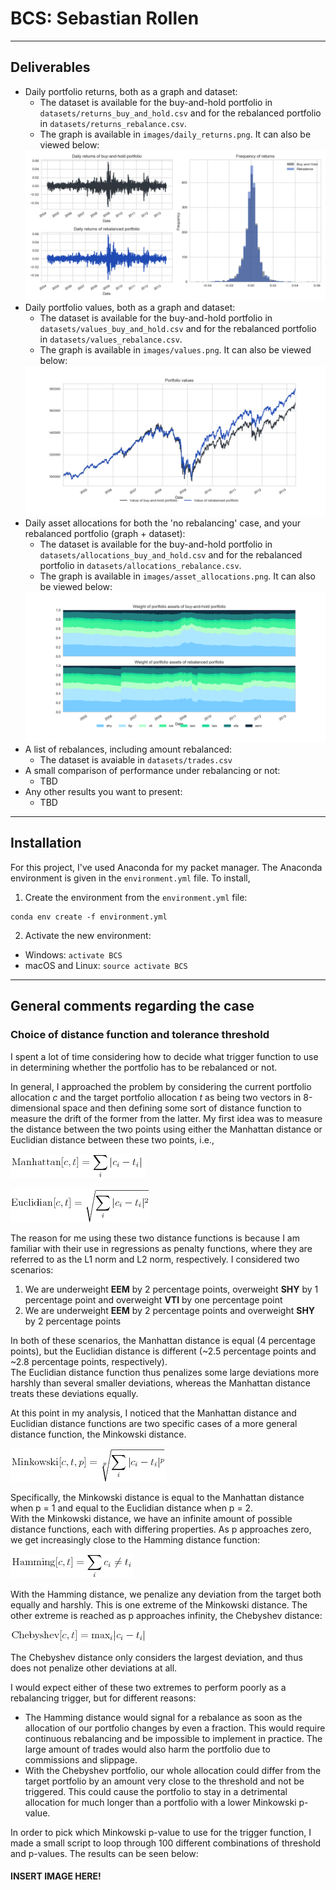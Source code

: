 # BCS: Sebastian Rollen
---
## Deliverables
* Daily portfolio returns, both as a graph and dataset:
  * The dataset is available for the buy-and-hold portfolio in 
  `datasets/returns_buy_and_hold.csv` and for the rebalanced portfolio in
  `datasets/returns_rebalance.csv`.
  * The graph is available in `images/daily_returns.png`. 
  It can also be viewed below:  
  <!-- ![Returns](https://imgur.com/TWHGL5D.png) -->
  ![returns](images/daily_returns.png)
* Daily portfolio values, both as a graph and dataset:
  * The dataset is available for the buy-and-hold portfolio in 
  `datasets/values_buy_and_hold.csv` and for the rebalanced portfolio in
  `datasets/values_rebalance.csv`.
  * The graph is available in `images/values.png`. It can also be viewed below:  
  <!-- ![Values](https://imgur.com/C0NqBHI.png) -->
  ![Values](images/values.png)
* Daily asset allocations for both the 'no rebalancing' case, and your 
rebalanced portfolio (graph + dataset):
  * The dataset is available for the buy-and-hold portfolio in 
  `datasets/allocations_buy_and_hold.csv` and for the rebalanced portfolio in
  `datasets/allocations_rebalance.csv`.
  * The graph is available in `images/asset_allocations.png`. It can also be 
  viewed below:  
  <!-- ![Allocations](https://i.imgur.com/EPxFrM2.png) -->
  ![Allocations](images/asset_allocations.png)
* A list of rebalances, including amount rebalanced:
  * The dataset is avaiable in `datasets/trades.csv`
* A small comparison of performance under rebalancing or not:
  * TBD
* Any other results you want to present:
  * TBD
---
## Installation
For this project, I've used Anaconda for my packet manager. The Anaconda 
environment is given in the `environment.yml` file. To install, 
1. Create the environment from the `environment.yml` file:  
```
conda env create -f environment.yml
```
2. Activate the new environment:
  * Windows: `activate BCS`
  * macOS and Linux: `source activate BCS`
---
## General comments regarding the case
### Choice of distance function and  tolerance threshold
I spent a lot of time considering how to decide what trigger function to use 
in determining whether the portfolio has to be rebalanced or not.

In general, I approached the problem by considering the current portfolio 
allocation *c* and the target portfolio allocation *t* as being two vectors in 
8-dimensional space and then defining some sort of distance function to measure 
the drift of the former from the latter. My first idea was to measure the 
distance between the two points using either the Manhattan distance or 
Euclidian distance between these two points, i.e.,

![Manhattan distance](equations/manhattan.png)

![Euclidian distance](equations/euclidian.png)

The reason for me using these two distance functions is because I am familiar 
with their use in regressions as penalty 
functions, where they are referred to as the L1 norm and L2 norm, respectively. 
I considered two scenarios:
1. We are underweight **EEM** by 2 percentage points, overweight **SHY** by 1 
percentage point and overweight **VTI** by one percentage point
2. We are underweight **EEM** by 2 percentage points and overweight **SHY** by 
2 percentage points

In both of these scenarios, the Manhattan distance is equal (4 percentage 
points), but the Euclidian distance is different (~2.5 percentage points and 
~2.8 percentage points, respectively).  
The Euclidian distance function thus penalizes some large deviations more 
harshly than several smaller deviations, whereas the Manhattan distance treats 
these deviations equally.

At this point in my analysis, I noticed that the Manhattan distance and 
Euclidian distance functions are two specific cases of a more general distance
function, the Minkowski distance.

![Minkowski distance](equations/minkowski.png)

Specifically, the Minkowski distance is equal to the Manhattan distance when
p = 1 and equal to the Euclidian distance when p = 2.  
With the Minkowski distance, we have an infinite amount of possible distance 
functions, each with differing properties. As p approaches zero, we get 
increasingly close to the Hamming distance function:

![Hamming distance](equations/hamming.png)

With the Hamming distance, we penalize any deviation from the target both 
equally and harshly. This is one extreme of the Minkowski distance. The other
extreme is reached as p approaches infinity, the Chebyshev distance:

![Chebyshev distance](equations/chebyshev.png)

The Chebyshev distance only considers the largest deviation, and thus does 
not penalize other deviations at all.

I would expect either of these two extremes to perform poorly as a rebalancing
trigger, but for different reasons:
* The Hamming distance would signal for a rebalance as soon as the allocation 
of our portfolio changes by even a fraction. This would require continuous
rebalancing and be impossible to implement in practice. The large amount of 
trades would also harm the portfolio due to commissions and slippage.
* With the Chebyshev portfolio, our whole allocation could differ from the 
target portfolio by an amount very close to the threshold and not be triggered.
This could cause the portfolio to stay in a detrimental allocation for much
longer than a portfolio with a lower Minkowski p-value.

In order to pick which Minkowski p-value to use for the trigger function, I 
made a small script to loop through 100 different combinations of threshold
and p-values. The results can be seen below:

#### INSERT IMAGE HERE!
